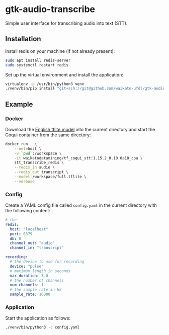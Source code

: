 # gtk-audio-transcribe
Simple user interface for transcribing audio into text (STT).

## Installation

Install redis on your machine (if not already present):

```bash
sudo apt install redis-server
sudo systemctl restart redis
```

Set up the virtual environment and install the application:

```bash
virtualenv -p /usr/bin/python3 venv
./venv/bin/pip install "git+ssh://git@github.com/waikato-ufdl/gtk-audio-transcribe.git"
```

## Example

### Docker

Download the [English tflite model](https://github.com/waikato-ufdl/gtk-audio-transcribe/releases/download/v1.3.0/full.tflite) 
into the current directory and start the Coqui container from the same directory: 

```bash
docker run   \
    --net=host \
    -v `pwd`:/workspace \
    -it waikatodatamining/tf_coqui_stt:1.15.2_0.10.0a10_cpu \
    stt_transcribe_redis \
    --redis_in audio \
    --redis_out transcript \
    --model /workspace/full.tflite \
    --verbose
```

### Config

Create a YAML config file called `config.yaml` in the current directory with the following content:

```yaml
# the 
redis:
  host: "localhost"
  port: 6379
  db: 0
  channel_out: "audio"
  channel_in: "transcript"

recording:
  # the device to use for recording
  device: "pulse"
  # maximum length in seconds
  max_duration: 3.0
  # the number of channels
  num_channels: 1
  # the sample rate in Hz
  sample_rate: 16000
```

### Application

Start the application as follows:

```bash
./venv/bin/python3 -c config.yaml
```
